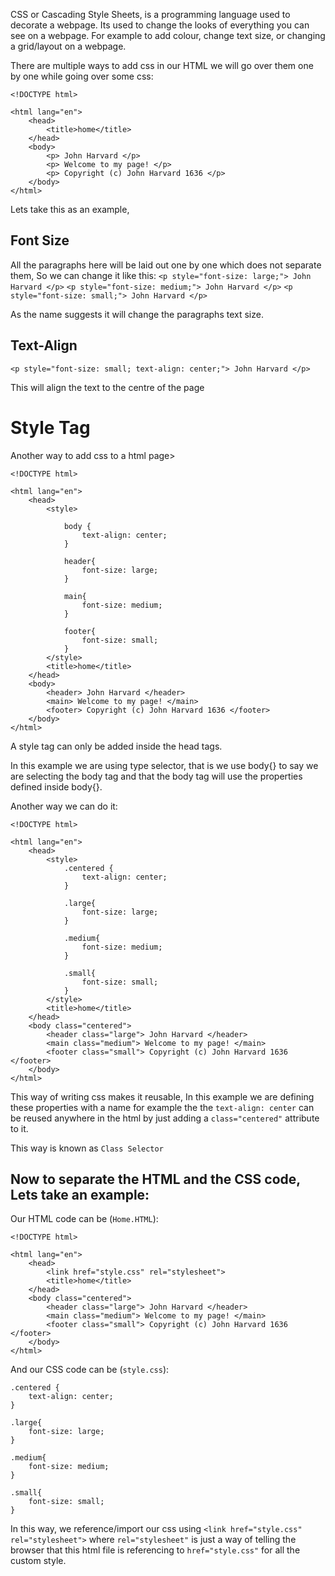 CSS or Cascading Style Sheets, is a programming language used to decorate a webpage. Its used to change the looks of everything you can see on a webpage. For example to add colour, change text size, or changing a grid/layout on a webpage.

There are multiple ways to add css in our HTML we will go over them one by one while going over some css:
```
<!DOCTYPE html>

<html lang="en">
	<head>
		<title>home</title>
	</head>
	<body>
		<p> John Harvard </p>
		<p> Welcome to my page! </p>
		<p> Copyright (c) John Harvard 1636 </p>
	</body>
</html>
```
Lets take this as an example,

## Font Size
All the paragraphs here will be laid out one by one which does not separate them, So we can change it like this:
``<p style="font-size: large;"> John Harvard </p>``
``<p style="font-size: medium;"> John Harvard </p>``
``<p style="font-size: small;"> John Harvard </p>``

As the name suggests it will change the paragraphs text size.

## Text-Align
``<p style="font-size: small; text-align: center;"> John Harvard </p>``

This will align the text to the centre of the page

# Style Tag
Another way to add css to a html page>

```
<!DOCTYPE html>

<html lang="en">
	<head>
		<style>
		
			body {
				text-align: center;
			}

			header{
				font-size: large;
			}

			main{
				font-size: medium;
			}

			footer{
				font-size: small;
			}
		</style>
		<title>home</title>
	</head>
	<body>
		<header> John Harvard </header>
		<main> Welcome to my page! </main>
		<footer> Copyright (c) John Harvard 1636 </footer>
	</body>
</html>
```

A style tag can only be added inside the head tags.

In this example we are using type selector, that is we use body{} to say we are selecting the body tag and that the body tag will use the properties defined inside body{}.

Another way we can do it:
```
<!DOCTYPE html>

<html lang="en">
	<head>
		<style>
			.centered {
				text-align: center;
			}

			.large{
				font-size: large;
			}

			.medium{
				font-size: medium;
			}

			.small{
				font-size: small;
			}
		</style>
		<title>home</title>
	</head>
	<body class="centered">
		<header class="large"> John Harvard </header>
		<main class="medium"> Welcome to my page! </main>
		<footer class="small"> Copyright (c) John Harvard 1636 </footer>
	</body>
</html>
```

This way of writing css makes it reusable, In this example we are defining these properties with a name for example the the ``text-align: center`` can be reused anywhere in the html by just adding a ``class="centered"`` attribute to it.

This way is known as ``Class Selector``

## Now to separate the HTML and the CSS code, Lets take an example:
Our HTML code can be (``Home.HTML``):
```
<!DOCTYPE html>

<html lang="en">
	<head>
		<link href="style.css" rel="stylesheet">
		<title>home</title>
	</head>
	<body class="centered">
		<header class="large"> John Harvard </header>
		<main class="medium"> Welcome to my page! </main>
		<footer class="small"> Copyright (c) John Harvard 1636 </footer>
	</body>
</html>
```
And our CSS code can be (``style.css``):
```
.centered {
	text-align: center;
}

.large{
	font-size: large;
}

.medium{
	font-size: medium;
}

.small{
	font-size: small;
}
```

In this way, we reference/import our css using ``<link href="style.css" rel="stylesheet">`` where ``rel="stylesheet"`` is just a way of telling the browser that this html file is referencing to ``href="style.css"`` for all the custom style.

